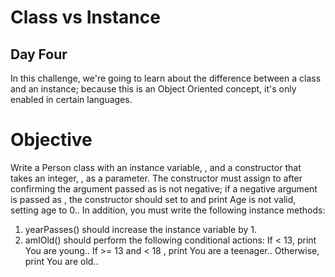# Class vs Instance
## Day Four
In this challenge, we're going to learn about the difference between a class and an instance; because this is an Object Oriented concept, it's only enabled in certain languages.

# Objective

Write a Person class with an instance variable, , and a constructor that takes an integer, , as a parameter. The constructor must assign  to  after confirming the argument passed as  is not negative; if a negative argument is passed as , the constructor should set  to  and print Age is not valid, setting age to 0.. In addition, you must write the following instance methods:

1. yearPasses() should increase the  instance variable by 1.
2. amIOld() should perform the following conditional actions:
  If < 13, print You are young..
  If >= 13  and < 18  , print You are a teenager..
  Otherwise, print You are old..

  